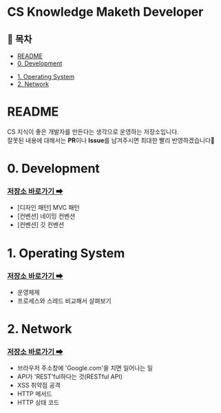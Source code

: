 # CS Knowledge Maketh Developer

## 📃 목차

- [README](#readme)
- [0. Development](#0-development)
<!-- - [1. Computer Architecture](#1-computer-architecture) -->
- [1. Operating System](#1-operating-system)
- [2. Network](#2-network)
<!-- - [4. JS & Node.js](#part-1-전산-기초) -->
<!-- - [CS 공부 관련 추천 자료](#CS-공부-관련-추천-자료) -->

# README

CS 지식이 좋은 개발자를 만든다는 생각으로 운영하는 저장소입니다.   
잘못된 내용에 대해서는 **PR**이나 **Issue**를 남겨주시면 최대한 빨리 반영하겠습니다🙏

# 0. Development
### [저장소 바로가기 ➡](https://github.com/anythingthannothing/cs-knowledge-maketh-developer/tree/main/0-development)
- [디자인 패턴] MVC 패턴
- [컨벤션] 네이밍 컨벤션
- [컨벤션] 깃 컨벤션

# 1. Operating System 
### [저장소 바로가기 ➡](https://github.com/anythingthannothing/cs-knowledge-maketh-developer/tree/main/1-operating-system)
- 운영체제
- 프로세스와 스레드 비교해서 살펴보기

# 2. Network
### [저장소 바로가기 ➡](https://github.com/anythingthannothing/cs-knowledge-maketh-developer/tree/main/2-network)
- 브라우저 주소창에 'Google.com'을 치면 일어나는 일
- API가 'REST'ful하다는 것(RESTful API)
- XSS 취약점 공격
- HTTP 메서드
- HTTP 상태 코드

<!-- # CS 공부 관련 추천 자료 -->
